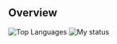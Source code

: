 ## Overview
![Top Languages](https://github-readme-stats.vercel.app/api/top-langs/?username=jmomanyi&layout=compact&hide=html,css,javascript)
![My status](https://github-readme-stats.vercel.app/api?username=Jmomanyi&show_icons=true&theme=radical&exclude_repo=contributed&hide=contribs)

